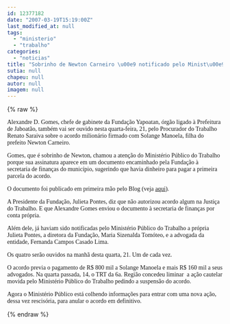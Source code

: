 ```yaml
---
id: 12377182
date: "2007-03-19T15:19:00Z"
last_modified_at: null
tags:
  - "ministerio"
  - "trabalho"
categories:
  - "noticias"
title: "Sobrinho de Newton Carneiro \u00e9 notificado pelo Minist\u00e9rio P\u00fablico do Trabalho"
sutia: null
chapeu: null
autor: null
imagem: null
---
```

{% raw %}
<p><P><FONT face=Verdana>Alexandre D. Gomes, chefe de gabinete da Fundação Yapoatan, órgão ligado à Prefeitura de Jaboatão, também vai ser ouvido nesta quarta-feira, 21, pelo Procurador do Trabalho Renato Saraiva sobre o acordo milionário firmado com Solange Manoela, filha do prefeito Newton Carneiro. </FONT></P></p>
<p><P><FONT face=Verdana>Gomes, que é sobrinho de Newton, chamou a atenção do Ministério Público do Trabalho porque sua assinatura aparece em um documento encaminhado pela Fundação&nbsp;à secretaria de finanças do município, sugerindo que havia dinheiro para pagar a primeira parcela do acordo.</FONT></P></p>
<p><P><FONT face=Verdana>O documento foi publicado em primeira mão pelo Blog (veja </FONT><A href=\"https://jc3.uol.com.br/blogs/blogdejamildo/2007/03/14/index.php#6159\"><FONT face=Verdana>aqui</FONT></A><FONT face=Verdana>). </FONT></P></p>
<p><P><FONT face=Verdana>A Presidente da Fundação, Julieta Pontes, diz que não autorizou acordo algum na Justiça do Trabalho. E que Alexandre Gomes enviou o documento à secretaria de finanças por conta própria.</FONT></P></p>
<p><P><FONT face=Verdana>Além dele, já haviam sido notificadas pelo Ministério Público do Trabalho a própria Julieta Pontes, a diretora da Fundação, Maria Sizenalda&nbsp;Tomóteo, e a advogada da entidade, Fernanda Campos Casado Lima.</FONT></P></p>
<p><P><FONT face=Verdana>Os quatro serão ouvidos na manhã desta quarta, 21. Um de cada vez. </FONT></P></p>
<p><P><FONT face=Verdana>O acordo previa o pagamento de R$ 800 mil a Solange Manoela e mais R$ 160 mil a seus advogados. Na quarta passada, 14, o TRT da 6a. Região&nbsp;concedeu liminar&nbsp; a&nbsp;ação cautelar movida pelo Ministério Público do Trabalho pedindo a suspensão do acordo. </FONT></P></p>
<p><P><FONT face=Verdana>Agora o Ministério Público está colhendo informações para entrar com uma nova ação, dessa vez rescisória, para anular o acordo em definitivo.</FONT></P> </p>
{% endraw %}